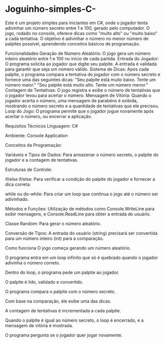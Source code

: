 # Joguinho-simples-C-
Este é um projeto simples para iniciantes em C#, onde o jogador tenta adivinhar um número secreto entre 1 e 100, gerado pelo computador. O jogo, rodado no console, oferece dicas como "muito alto" ou "muito baixo" a cada tentativa. O objetivo é adivinhar o número no menor número de palpites possível, aprendendo conceitos básicos de programação.

Funcionalidades
Geração de Número Aleatório: O jogo gera um número inteiro aleatório entre 1 e 100 no início de cada partida.
Entrada do Jogador: O programa solicita ao jogador que digite seu palpite. A entrada é validada para garantir que seja um número válido.
Sistema de Dicas: Após cada palpite, o programa compara a tentativa do jogador com o número secreto e fornece uma das seguintes dicas:
"Seu palpite está muito baixo. Tente um número maior."
"Seu palpite está muito alto. Tente um número menor."
Contagem de Tentativas: O jogo registra e exibe o número de tentativas que o jogador levou para acertar o número.
Mensagem de Vitória: Quando o jogador acerta o número, uma mensagem de parabéns é exibida, mostrando o número secreto e a quantidade de tentativas que ele precisou.
Loop do Jogo: O programa permite que o jogador jogue novamente após acertar o número, ou encerrar a aplicação.

Requisitos Técnicos
Linguagem: C#

Ambiente: Console Application

Conceitos de Programação:

Variáveis e Tipos de Dados: Para armazenar o número secreto, o palpite do jogador e a contagem de tentativas.

Estruturas de Controle:

if/else if/else: Para verificar a condição do palpite do jogador e fornecer a dica correta.

while ou do-while: Para criar um loop que continua o jogo até o número ser adivinhado.

Métodos e Funções: Utilização de métodos como Console.WriteLine para exibir mensagens, e Console.ReadLine para obter a entrada do usuário.

Classe Random: Para gerar o número aleatório.

Conversão de Tipos: A entrada do usuário (string) precisará ser convertida para um número inteiro (int) para a comparação.

Como funciona
O jogo começa gerando um número aleatório.

O programa entra em um loop infinito que só é quebrado quando o jogador adivinha o número correto.

Dentro do loop, o programa pede um palpite ao jogador.

O palpite é lido, validado e convertido.

O programa compara o palpite com o número secreto.

Com base na comparação, ele exibe uma das dicas.

A contagem de tentativas é incrementada a cada palpite.

Quando o palpite é igual ao número secreto, o loop é encerrado, e a mensagem de vitória é mostrada.

O programa pergunta se o jogador quer jogar novamente.

